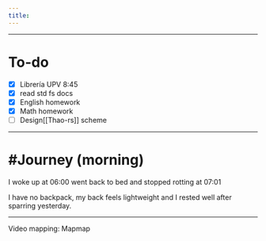 ```yaml
---
title:
---
```


---
# To-do

- [x] Librería UPV 8:45
- [x] read std fs docs
- [x] English homework
- [x] Math homework
- [ ] Design[[Thao-rs]] scheme

---
# #Journey (morning)

I woke up at 06:00 went back to bed and stopped rotting at 07:01

I have no backpack, my back feels lightweight and I rested well after sparring yesterday. 

---

 Video mapping: Mapmap